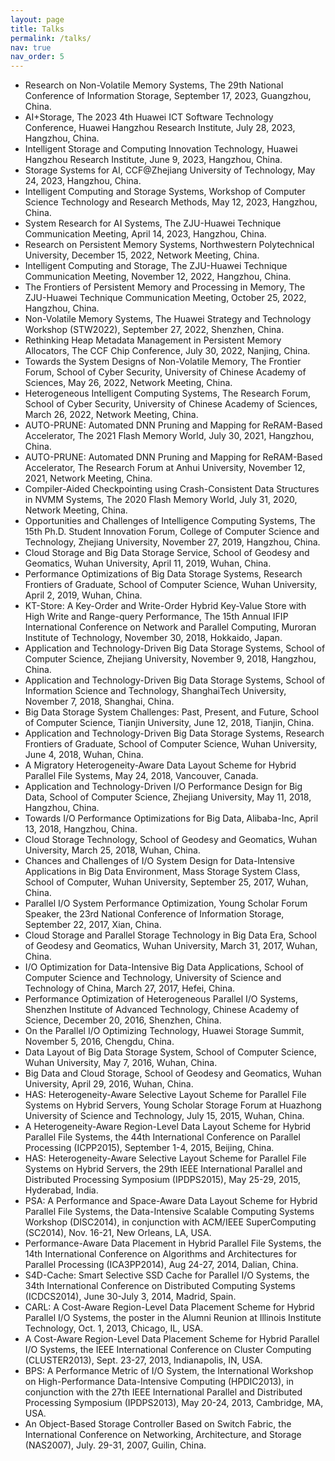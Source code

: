 ```yaml
---
layout: page
title: Talks
permalink: /talks/
nav: true
nav_order: 5
---
```

<!-- <div style="text-align: right"> your-text-here </div> --> 
<!-- <p style='text-align: justify;'> Your Text </p> -->
- Research on Non-Volatile Memory Systems, The 29th National
  Conference of Information Storage, September 17, 2023,
  Guangzhou, China.
- AI+Storage, The 2023 4th Huawei ICT Software Technology Conference, Huawei Hangzhou Research Institute, July 28, 2023, Hangzhou, China.
- Intelligent Storage and Computing Innovation Technology, Huawei Hangzhou Research Institute, June 9, 2023, Hangzhou, China.
- Storage Systems for AI, CCF@Zhejiang University of Technology, May 24, 2023, Hangzhou, China. 
- Intelligent Computing and Storage Systems, Workshop of Computer Science Technology and Research Methods, May 12, 2023, Hangzhou, China. 
- System Research for AI Systems, The ZJU-Huawei Technique Communication Meeting,
April 14, 2023, Hangzhou, China.
- Research on Persistent Memory Systems, Northwestern Polytechnical University,
December 15, 2022, Network Meeting, China.
- Intelligent Computing and Storage, The ZJU-Huawei Technique Communication Meeting, November 12, 2022, Hangzhou, China.
- The Frontiers of Persistent Memory and Processing in Memory, The ZJU-Huawei Technique Communication Meeting, October 25, 2022, Hangzhou, China.
- Non-Volatile Memory Systems, The Huawei  Strategy and Technology Workshop (STW2022), September 27, 2022, Shenzhen, China.
- Rethinking Heap Metadata Management in Persistent Memory Allocators, The CCF Chip Conference, July 30, 2022, Nanjing, China.
- Towards the System Designs of Non-Volatile Memory, The Frontier Forum, School of Cyber Security, University of Chinese Academy of Sciences, May 26, 2022, Network Meeting, China.
- Heterogeneous Intelligent Computing Systems, The Research Forum, School of Cyber Security, University of Chinese Academy of Sciences, March 26, 2022, Network Meeting, China.
- AUTO-PRUNE: Automated DNN Pruning and Mapping for ReRAM-Based Accelerator, The 2021 Flash Memory World, July 30, 2021, Hangzhou, China.
- AUTO-PRUNE: Automated DNN Pruning and Mapping for ReRAM-Based Accelerator, The Research Forum at Anhui University, November 12, 2021, Network Meeting, China.
- Compiler-Aided Checkpointing using Crash-Consistent Data Structures in NVMM Systems, The 2020 Flash Memory World, July 31, 2020, Network Meeting, China.
- Opportunities and Challenges of Intelligence Computing Systems, The 15th Ph.D. Student Innovation Forum, College of Computer Science and Technology, Zhejiang University, November 27, 2019, Hangzhou, China.
- Cloud Storage and Big Data Storage Service, School of Geodesy and Geomatics, Wuhan University, April 11, 2019, Wuhan, China.
- Performance Optimizations of Big Data Storage Systems, Research Frontiers of Graduate, School of Computer Science, Wuhan University, April 2, 2019, Wuhan, China.
- KT-Store: A Key-Order and Write-Order Hybrid Key-Value Store with High Write and Range-query Performance, The 15th Annual IFIP International Conference on Network and Parallel Computing, Muroran Institute of Technology, November 30, 2018, Hokkaido, Japan.
- Application and Technology-Driven Big Data Storage Systems, School of Computer Science, Zhejiang University, November 9, 2018, Hangzhou, China.
- Application and Technology-Driven Big Data Storage Systems, School of Information Science and Technology, ShanghaiTech University, November 7, 2018, Shanghai, China.
- Big Data Storage System Challenges: Past, Present, and Future, School of Computer Science, Tianjin University, June 12, 2018, Tianjin, China.
- Application and Technology-Driven Big Data Storage Systems, Research Frontiers of Graduate, School of Computer Science, Wuhan University, June 4, 2018, Wuhan, China.
- A Migratory Heterogeneity-Aware Data Layout Scheme for Hybrid Parallel File Systems, May 24, 2018, Vancouver, Canada.
- Application and Technology-Driven I/O Performance Design for Big Data, School of Computer Science, Zhejiang University, May 11, 2018, Hangzhou, China.
- Towards I/O Performance Optimizations for Big Data, Alibaba-Inc, April 13, 2018, Hangzhou, China.
- Cloud Storage Technology, School of Geodesy and Geomatics, Wuhan University, March 25, 2018, Wuhan, China.
- Chances and Challenges of I/O System Design for Data-Intensive Applications in Big Data Environment, Mass Storage System Class, School of Computer, Wuhan University, September 25, 2017, Wuhan, China. 
- Parallel I/O System Performance Optimization, Young Scholar Forum Speaker, the 23rd National Conference of Information Storage, September 22, 2017, Xian, China. 
- Cloud Storage and Parallel Storage Technology in Big Data Era, School of Geodesy and Geomatics, Wuhan University, March 31, 2017, Wuhan, China.
- I/O Optimization for Data-Intensive Big Data Applications, School of Computer Science and Technology, University of Science and Technology of China, March 27, 2017, Hefei, China.
- Performance Optimization of Heterogeneous Parallel I/O Systems, Shenzhen Institute of Advanced Technology, Chinese Academy of Science, December 20, 2016, Shenzhen, China.
- On the Parallel I/O Optimizing Technology, Huawei Storage Summit, November 5, 2016, Chengdu, China.
- Data Layout of Big Data Storage System, School of Computer Science, Wuhan University,  May 7, 2016, Wuhan, China.
- Big Data and Cloud Storage, School of Geodesy and Geomatics, Wuhan University, April 29, 2016, Wuhan, China.
- HAS: Heterogeneity-Aware Selective Layout Scheme for Parallel File Systems on Hybrid Servers, Young Scholar Storage Forum at Huazhong University of Science and Technology, July 15, 2015, Wuhan, China. 
- A Heterogeneity-Aware Region-Level Data Layout Scheme for Hybrid Parallel File Systems, the 44th International Conference on Parallel Processing (ICPP2015), September 1-4, 2015, Beijing, China.
- HAS: Heterogeneity-Aware Selective Layout Scheme for Parallel File Systems on Hybrid Servers, the 29th IEEE International Parallel and Distributed Processing Symposium (IPDPS2015), May 25-29, 2015, Hyderabad, India.
- PSA: A Performance and Space-Aware Data Layout Scheme for Hybrid Parallel File Systems, the Data-Intensive Scalable Computing Systems Workshop (DISC2014), in conjunction with ACM/IEEE SuperComputing (SC2014), Nov. 16-21, New Orleans, LA, USA. 
- Performance-Aware Data Placement in Hybrid Parallel File Systems, the 14th International Conference on Algorithms and Architectures for Parallel Processing (ICA3PP2014), Aug 24-27, 2014, Dalian, China.
- S4D-Cache: Smart Selective SSD Cache for Parallel I/O Systems, the 34th International Conference on Distributed Computing Systems (ICDCS2014), June 30-July 3, 2014, Madrid, Spain.
- CARL: A Cost-Aware Region-Level Data Placement Scheme for Hybrid Parallel I/O Systems, the poster in the Alumni Reunion at Illinois Institute Technology, Oct. 1, 2013, Chicago, IL, USA.
- A Cost-Aware Region-Level Data Placement Scheme for Hybrid Parallel I/O Systems, the IEEE International Conference on Cluster Computing (CLUSTER2013), Sept. 23-27, 2013, Indianapolis, IN, USA.
- BPS: A Performance Metric of I/O System, the International Workshop on High-Performance Data-Intensive Computing (HPDIC2013), in conjunction with the 27th IEEE International Parallel and Distributed Processing Symposium (IPDPS2013), May 20-24, 2013, Cambridge, MA, USA.
- An Object-Based Storage Controller Based on Switch Fabric, the International Conference on Networking, Architecture, and Storage (NAS2007), July. 29-31, 2007, Guilin, China.